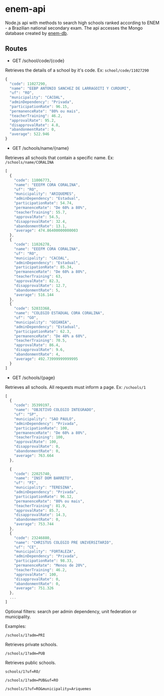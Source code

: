 # enem-api

Node.js api with methods to search high schools ranked according to ENEM - a Brazilian national secondary exam. The api accesses the Mongo database created by [enem-db](https://github.com/pmelin/enem-db).

## Routes

- GET /school/code/{code}

Retrieves the details of a school by it's code. Ex: `school/code/11027290`

```javascript
{
  "code": 11027290,
  "name": "EEBP ANTONIO SANCHEZ DE LARRAGOITI Y CURDUMI",
  "uf": "RO",
  "municipality": "CACOAL",
  "adminDependency": "Privada",
  "participationRate": 96.15,
  "permanenceRate": "80% ou mais",
  "teacherTraining": 46.2,
  "approvalRate": 95.2,
  "disapprovalRate": 4.8,
  "abandonmentRate": 0,
  "average": 522.946
}
```

- GET /schools/name/{name}

Retrieves all schools that contain a specific name. Ex: `/schools/name/CORALINA`

```javascript
[
  {
    "code": 11006773,
    "name": "EEEFM CORA CORALINA",
    "uf": "RO",
    "municipality": "ARIQUEMES",
    "adminDependency": "Estadual",
    "participationRate": 54.74,
    "permanenceRate": "De 60% a 80%",
    "teacherTraining": 55.7,
    "approvalRate": 54.5,
    "disapprovalRate": 32.4,
    "abandonmentRate": 13.1,
    "average": 474.86400000000003
  },
  {
    "code": 11026278,
    "name": "EEEFM CORA CORALINA",
    "uf": "RO",
    "municipality": "CACOAL",
    "adminDependency": "Estadual",
    "participationRate": 85.34,
    "permanenceRate": "De 60% a 80%",
    "teacherTraining": 63,
    "approvalRate": 82.3,
    "disapprovalRate": 12.7,
    "abandonmentRate": 5,
    "average": 516.144
  },
  {
    "code": 52033368,
    "name": "COLEGIO ESTADUAL CORA CORALINA",
    "uf": "GO",
    "municipality": "GOIANIA",
    "adminDependency": "Estadual",
    "participationRate": 62.3,
    "permanenceRate": "De 40% a 60%",
    "teacherTraining": 70.5,
    "approvalRate": 86.4,
    "disapprovalRate": 9.6,
    "abandonmentRate": 4,
    "average": 492.73999999999995
  }
]
```

- GET /schools/{page}

Retrieves all schools. All requests must inform a page. Ex: `/schools/1`
```javascript
[
  {
    "code": 35399197,
    "name": "OBJETIVO COLEGIO INTEGRADO",
    "uf": "SP",
    "municipality": "SAO PAULO",
    "adminDependency": "Privada",
    "participationRate": 100,
    "permanenceRate": "De 60% a 80%",
    "teacherTraining": 100,
    "approvalRate": 100,
    "disapprovalRate": 0,
    "abandonmentRate": 0,
    "average": 763.664
  },

  {
    "code": 22025740,
    "name": "INST DOM BARRETO",
    "uf": "PI",
    "municipality": "TERESINA",
    "adminDependency": "Privada",
    "participationRate": 96.12,
    "permanenceRate": "80% ou mais",
    "teacherTraining": 81.9,
    "approvalRate": 85.7,
    "disapprovalRate": 14.3,
    "abandonmentRate": 0,
    "average": 753.744
  },
  {
    "code": 23246880,
    "name": "CHRISTUS COLEGIO PRE UNIVERSITARIO",
    "uf": "CE",
    "municipality": "FORTALEZA",
    "adminDependency": "Privada",
    "participationRate": 98.33,
    "permanenceRate": "Menos de 20%",
    "teacherTraining": 46.2,
    "approvalRate": 100,
    "disapprovalRate": 0,
    "abandonmentRate": 0,
    "average": 751.326
  },
  ...
]
```
Optional filters: search per admin dependency, unit federation or municipality.

Examples:

`/schools/1?adm=PRI`

Retrieves private schools.

`/schools/1?adm=PUB`

Retrieves public schools.

`schools/1?uf=RO/`

`/schools/1?adm=PUB&uf=RO`

`/schools/1?uf=RO&municipality=Ariquemes`
